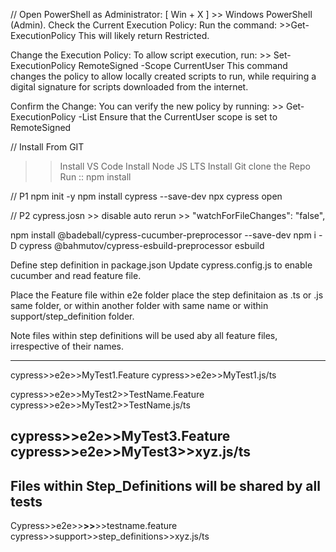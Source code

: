//
Open PowerShell as Administrator:
    [ Win + X ] >> Windows PowerShell (Admin).
    Check the Current Execution Policy:
    Run the command:
        >>Get-ExecutionPolicy
    This will likely return Restricted.

Change the Execution Policy:
    To allow script execution, run:
        >> Set-ExecutionPolicy RemoteSigned -Scope CurrentUser
    This command changes the policy to allow locally created scripts to run, while requiring a digital signature for scripts downloaded from the internet.

Confirm the Change:
    You can verify the new policy by running:
        >> Get-ExecutionPolicy -List
    Ensure that the CurrentUser scope is set to RemoteSigned


// Install From GIT
>> Install VS Code
>> Install Node JS LTS
>> Install Git
>> clone the Repo
>> Run :: npm install


// P1
npm init -y
npm install cypress --save-dev
npx cypress open


// P2
cypress.josn >> disable auto rerun >>  "watchForFileChanges": "false",

npm install @badeball/cypress-cucumber-preprocessor --save-dev
npm i -D cypress @bahmutov/cypress-esbuild-preprocessor esbuild

Define step definition in package.json
Update cypress.config.js to enable cucumber and read feature file.

Place the Feature file within e2e folder
place the step definitaion as .ts or .js same folder, or within another folder with same name or within support/step_definition folder.

Note files within step definitions will be used aby all feature files, irrespective of their names.

--------------------------------------------------
cypress>>e2e>>MyTest1.Feature
cypress>>e2e>>MyTest1.js/ts

cypress>>e2e>>MyTest2>>TestName.Feature
cypress>>e2e>>MyTest2>>TestName.js/ts

cypress>>e2e>>MyTest3.Feature
cypress>>e2e>>MyTest3>>xyz.js/ts
-------------------------------------------------------
Files within Step_Definitions will be shared by all tests
-------------------------------------------------------
Cypress>>e2e>>**>>**>>testname.feature
cypress>>support>>step_definitions>>xyz.js/ts


